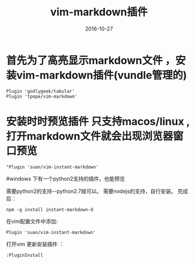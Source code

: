 ﻿---
layout: post
title: vim-markdown插件
date: 2016-10-27
tags: vim 

---

# 首先为了高亮显示markdown文件 ，安装vim-markdown插件(vundle管理的)

```shell
Plugin 'godlygeek/tabular'
Plugin 'tpope/vim-markdown'
```

# 安装时时预览插件 只支持macos/linux ,打开markdown文件就会出现浏览器窗口预览

```shell
"Plugin 'suan/vim-instant-markdown' 
```
#windows 下有一个python2支持的插件，也能预览

需要python2的支持--python2.7就可以。
需要nodejs的支持，自行安装。
完成后：

```shell
npm -g install instant-markdown-d
```

在vim配置文件中添加:

```shell
Plugin 'suan/vim-instant-markdown'
```
打开vim 更新安装插件 ：

```shell
:PluginInstall
```




